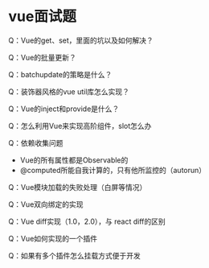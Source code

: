 # vue面试题

Q：Vue的get、set，里面的坑以及如何解决？

Q：Vue的批量更新？

Q：batchupdate的策略是什么？

Q：装饰器风格的vue util库怎么实现？

Q：Vue的inject和provide是什么？

Q：怎么利用Vue来实现高阶组件，slot怎么办

Q：依赖收集问题
* Vue的所有属性都是Observable的
* @computed所能自我计算的，只有他所监控的（autorun）

Q：Vue模块加载的失败处理（白屏等情况）

Q：Vue双向绑定的实现

Q：Vue diff实现（1.0，2.0），与 react diff的区别

Q：Vue如何实现的一个插件

Q：如果有多个插件怎么挂载方式便于开发


